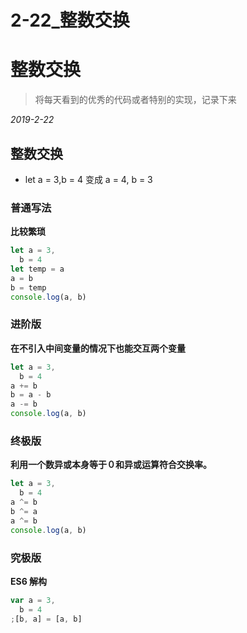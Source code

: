 # 2-22\_整数交换

# 整数交换

> 将每天看到的优秀的代码或者特别的实现，记录下来

_2019-2-22_

## 整数交换

- let a = 3,b = 4 变成 a = 4, b = 3

### 普通写法

**比较繁琐**

```js
let a = 3,
  b = 4
let temp = a
a = b
b = temp
console.log(a, b)
```

### 进阶版

**在不引入中间变量的情况下也能交互两个变量**

```js
let a = 3,
  b = 4
a += b
b = a - b
a -= b
console.log(a, b)
```

### 终极版

**利用一个数异或本身等于０和异或运算符合交换率。**

```js
let a = 3,
  b = 4
a ^= b
b ^= a
a ^= b
console.log(a, b)
```

### 究极版

**ES6 解构**

```js
var a = 3,
  b = 4
;[b, a] = [a, b]
```
